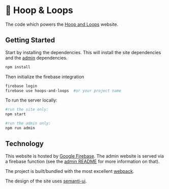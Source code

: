 #  Hoop & Loops

The code which powers the [Hoop and Loops](https://hoop-and-loops.firebaseapp.com/admin) website.

## Getting Started

Start by installing the dependencies. This will install the site dependencies and the [admin](/admin) dependencies.

```bash
npm install
```

Then initialize the firebase integration

```bash
firebase login
firebase use hoops-and-loops  #or your project name
```


To run the server locally:

```bash
#run the site only:
npm start

#run the admin only:
npm run admin
```


## Technology

This website is hosted by [Google Firebase](https://github.com/firebase). The admin website is served via a firebase function (see the [admin README](/admin) for more information on that).

The project is built/bundled with the most excellent [webpack](https://webpack.js.org).

The design of the site uses [semanti-ui](https://semantic-ui.com/).

